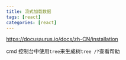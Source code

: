 ```yaml
---
title: 流式加载数据
tags: [react]
categories: [react]
---
```


https://docusaurus.io/docs/zh-CN/installation

cmd 控制台中使用`tree`来生成树`tree /?`查看帮助
